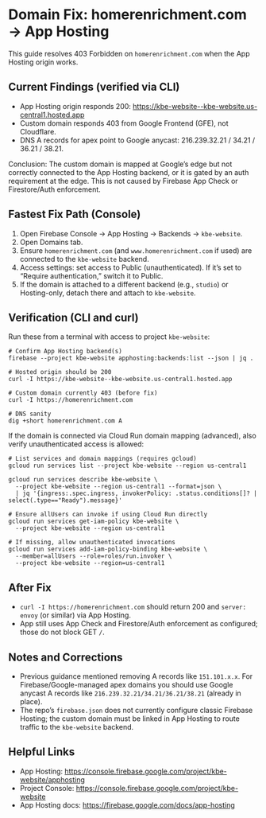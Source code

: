 # Domain Fix: homerenrichment.com → App Hosting

This guide resolves 403 Forbidden on `homerenrichment.com` when the App Hosting origin works.

## Current Findings (verified via CLI)

- App Hosting origin responds 200: https://kbe-website--kbe-website.us-central1.hosted.app
- Custom domain responds 403 from Google Frontend (GFE), not Cloudflare.
- DNS A records for apex point to Google anycast: 216.239.32.21 / 34.21 / 36.21 / 38.21.

Conclusion: The custom domain is mapped at Google’s edge but not correctly connected to the App Hosting backend, or it is gated by an auth requirement at the edge. This is not caused by Firebase App Check or Firestore/Auth enforcement.

## Fastest Fix Path (Console)

1) Open Firebase Console → App Hosting → Backends → `kbe-website`.
2) Open Domains tab.
3) Ensure `homerenrichment.com` (and `www.homerenrichment.com` if used) are connected to the `kbe-website` backend.
4) Access settings: set access to Public (unauthenticated). If it’s set to “Require authentication,” switch it to Public.
5) If the domain is attached to a different backend (e.g., `studio`) or Hosting-only, detach there and attach to `kbe-website`.

## Verification (CLI and curl)

Run these from a terminal with access to project `kbe-website`:

```
# Confirm App Hosting backend(s)
firebase --project kbe-website apphosting:backends:list --json | jq .

# Hosted origin should be 200
curl -I https://kbe-website--kbe-website.us-central1.hosted.app

# Custom domain currently 403 (before fix)
curl -I https://homerenrichment.com

# DNS sanity
dig +short homerenrichment.com A
```

If the domain is connected via Cloud Run domain mapping (advanced), also verify unauthenticated access is allowed:

```
# List services and domain mappings (requires gcloud)
gcloud run services list --project kbe-website --region us-central1

gcloud run services describe kbe-website \
  --project kbe-website --region us-central1 --format=json \
  | jq '{ingress:.spec.ingress, invokerPolicy: .status.conditions[]? | select(.type=="Ready").message}'

# Ensure allUsers can invoke if using Cloud Run directly
gcloud run services get-iam-policy kbe-website \
  --project kbe-website --region us-central1

# If missing, allow unauthenticated invocations
gcloud run services add-iam-policy-binding kbe-website \
  --member=allUsers --role=roles/run.invoker \
  --project kbe-website --region=us-central1
```

## After Fix

- `curl -I https://homerenrichment.com` should return 200 and `server: envoy` (or similar) via App Hosting.
- App still uses App Check and Firestore/Auth enforcement as configured; those do not block GET `/`.

## Notes and Corrections

- Previous guidance mentioned removing A records like `151.101.x.x`. For Firebase/Google-managed apex domains you should use Google anycast A records like `216.239.32.21/34.21/36.21/38.21` (already in place).
- The repo’s `firebase.json` does not currently configure classic Firebase Hosting; the custom domain must be linked in App Hosting to route traffic to the `kbe-website` backend.

## Helpful Links

- App Hosting: https://console.firebase.google.com/project/kbe-website/apphosting
- Project Console: https://console.firebase.google.com/project/kbe-website
- App Hosting docs: https://firebase.google.com/docs/app-hosting

